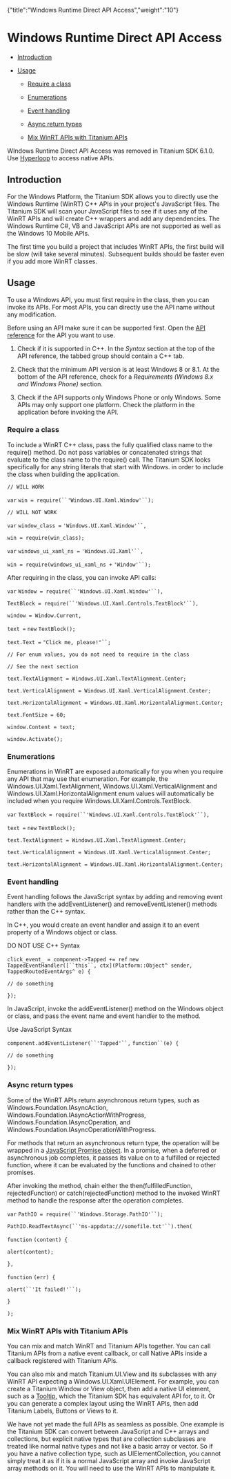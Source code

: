 {"title":"Windows Runtime Direct API Access","weight":"10"} 

# Windows Runtime Direct API Access

*   [Introduction](#Introduction)
    
*   [Usage](#Usage)
    
    *   [Require a class](#Requireaclass)
        
    *   [Enumerations](#Enumerations)
        
    *   [Event handling](#Eventhandling)
        
    *   [Async return types](#Asyncreturntypes)
        
    *   [Mix WinRT APIs with Titanium APIs](#MixWinRTAPIswithTitaniumAPIs)
        

WIndows Runtime Direct API Access was removed in Titanium SDK 6.1.0. Use [Hyperloop](/docs/appc/Titanium_SDK/Titanium_SDK_Guide/Hyperloop/) to access native APIs.

## Introduction

For the Windows Platform, the Titanium SDK allows you to directly use the Windows Runtime (WinRT) C++ APIs in your project's JavaScript files. The Titanium SDK will scan your JavaScript files to see if it uses any of the WinRT APIs and will create C++ wrappers and add any dependencies. The Windows Runtime C#, VB and JavaScript APIs are not supported as well as the Windows 10 Mobile APIs.

The first time you build a project that includes WinRT APIs, the first build will be slow (will take several minutes). Subsequent builds should be faster even if you add more WinRT classes.

## Usage

To use a Windows API, you must first require in the class, then you can invoke its APIs. For most APIs, you can directly use the API name without any modification.

Before using an API make sure it can be supported first. Open the [API reference](https://msdn.microsoft.com/en-us/library/windows/apps/br211369.aspx) for the API you want to use.

1.  Check if it is supported in C++. In the _Syntax_ section at the top of the API reference, the tabbed group should contain a C++ tab.
    
2.  Check that the minimum API version is at least Windows 8 or 8.1. At the bottom of the API reference, check for a _Requirements (Windows 8.x and Windows Phone)_ section.
    
3.  Check if the API supports only Windows Phone or only Windows. Some APIs may only support one platform. Check the platform in the application before invoking the API.
    

### Require a class

To include a WinRT C++ class, pass the fully qualified class name to the require() method. Do not pass variables or concatenated strings that evaluate to the class name to the require() call. The Titanium SDK looks specifically for any string literals that start with Windows. in order to include the class when building the application.

`// WILL WORK`

`var` `win = require(``'Windows.UI.Xaml.Window'``);`

`// WILL NOT WORK`

`var` `window_class =` `'Windows.UI.Xaml.Window'``,`

`win = require(win_class);`

`var` `windows_ui_xaml_ns =` `'Windows.UI.Xaml'``,`

`win = require(windows_ui_xaml_ns +` `'Window'``);`

After requiring in the class, you can invoke API calls:

`var` `Window = require(``'Windows.UI.Xaml.Window'``),`

`TextBlock = require(``'Windows.UI.Xaml.Controls.TextBlock'``),`

`window = Window.Current,`

`text =` `new` `TextBlock();`

`text.Text =` `"Click me, please!"``;`

`// For enum values, you do not need to require in the class`

`// See the next section`

`text.TextAlignment = Windows.UI.Xaml.TextAlignment.Center;`

`text.VerticalAlignment = Windows.UI.Xaml.VerticalAlignment.Center;`

`text.HorizontalAlignment = Windows.UI.Xaml.HorizontalAlignment.Center;`

`text.FontSize = 60;`

`window.Content = text;`

`window.Activate();`

### Enumerations

Enumerations in WinRT are exposed automatically for you when you require any API that may use that enumeration. For example, the Windows.UI.Xaml.TextAlignment, Windows.UI.Xaml.VerticalAlignment and Windows.UI.Xaml.HorizontalAlignment enum values will automatically be included when you require Windows.UI.Xaml.Controls.TextBlock.

`var` `TextBlock = require(``'Windows.UI.Xaml.Controls.TextBlock'``),`

`text =` `new` `TextBlock();`

`text.TextAlignment = Windows.UI.Xaml.TextAlignment.Center;`

`text.VerticalAlignment = Windows.UI.Xaml.VerticalAlignment.Center;`

`text.HorizontalAlignment = Windows.UI.Xaml.HorizontalAlignment.Center;`

### Event handling

Event handling follows the JavaScript syntax by adding and removing event handlers with the addEventListener() and removeEventListener() methods rather than the C++ syntax.

In C++, you would create an event handler and assign it to an event property of a Windows object or class.

DO NOT USE C++ Syntax

`click_event_ = component->Tapped += ref` `new` `TappedEventHandler([``this``, ctx](Platform::Object^ sender, TappedRoutedEventArgs^ e) {`

`// do something`

`});`

In JavaScript, invoke the addEventListener() method on the Windows object or class, and pass the event name and event handler to the method.

Use JavaScript Syntax

`component.addEventListener(``'Tapped'``,` `function``(e) {`

`// do something`

`});`

### Async return types

Some of the WinRT APIs return asynchronous return types, such as Windows.Foundation.IAsyncAction, Windows.Foundation.IAsyncActionWithProgress, Windows.Foundation.IAsyncOperation, and Windows.Foundation.IAsyncOperationWithProgress.

For methods that return an asynchronous return type, the operation will be wrapped in a [JavaScript Promise object](https://developer.mozilla.org/en-US/docs/Web/JavaScript/Reference/Global_Objects/Promise). In a promise, when a deferred or asynchronous job completes, it passes its value on to a fulfilled or rejected function, where it can be evaluated by the functions and chained to other promises.

After invoking the method, chain either the then(fulfilledFunction, rejectedFunction) or catch(rejectedFunction) method to the invoked WinRT method to handle the response after the operation completes.

`var` `PathIO = require(``'Windows.Storage.PathIO'``);`

`PathIO.ReadTextAsync(``'ms-appdata:///somefile.txt'``).then(`

`function` `(content) {`

`alert(content);`

`},`

`function` `(err) {`

`alert(``'It failed!'``);`

`}`

`);`

### Mix WinRT APIs with Titanium APIs

You can mix and match WinRT and Titanium APIs together. You can call Titanium APIs from a native event callback, or call Native APIs inside a callback registered with Titanium APIs.

You can also mix and match Titanium.UI.View and its subclasses with any WinRT API expecting a Windows.UI.Xaml.UIElement. For example, you can create a Titanium Window or View object, then add a native UI element, such as a [Tooltip](https://msdn.microsoft.com/en-us/library/windows/apps/windows.ui.xaml.controls.tooltip.aspx), which the Titanium SDK has equivalent API for, to it. Or you can generate a complex layout using the WinRT APIs, then add Titanium Labels, Buttons or Views to it.

We have not yet made the full APIs as seamless as possible. One example is the Titanium SDK can convert between JavaScript and C++ arrays and collections, but explicit native types that are collection subclasses are treated like normal native types and not like a basic array or vector. So if you have a native collection type, such as UIElementCollection, you cannot simply treat it as if it is a normal JavaScript array and invoke JavaScript array methods on it. You will need to use the WinRT APIs to manipulate it.
